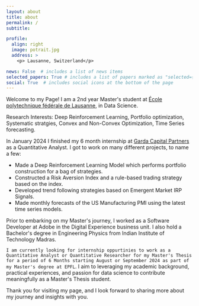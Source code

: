 ```yaml
---
layout: about
title: about
permalink: /
subtitle:

profile:
  align: right
  image: potrait.jpg
  address: >
    <p> Lausanne, Switzerland</p>

news: False  # includes a list of news items
selected_papers: True # includes a list of papers marked as "selected={true}"
social: True  # includes social icons at the bottom of the page
---
```


Welcome to my Page! I am a 2nd year Master's student at [École polytechnique fédérale de Lausanne](https://www.epfl.ch/education/master/programs/data-science/), in Data Science. 

Research Interests: Deep Reinforcement Learning, Portfolio optimization, Systematic stratgies, Convex and Non-Convex Optimization, Time Series forecasting.

In January 2024 I finished my 6 month internship at [Garda Capital Partners](https://www.gardacp.com/) as a Quantitative Analyst. I got to work on many different projects, to name a few:
- Made a Deep Reinforcement Learning Model which performs portfolio construction for a bag of strategies.
- Constructed a Risk Aversion Index and a rule-based trading strategy based on the index.
- Developed trend following strategies based on Emergent Market IRP Signals.
- Made monthly forecasts of the US Manufacturing PMI using the latest time series models.

Prior to embarking on my Master's journey, I worked as a Software Developer at Adobe in the Digital Experience business unit. I also hold a Bachelor's degree in Engineering Physics from Indian Institute of Technology Madras.

`I am currently looking for internship oppurtinies to work as a Quantitative Analyst or Quantitative Researcher for my Master's Thesis for a period of 6 Months starting August or September 2024 as part of my Master's degree at EPFL`. I aim to leveraging my academic background, practical experiences, and passion for data science to contribute meaningfully as a Master's Thesis student.

Thank you for visiting my page, and I look forward to sharing more about my journey and insights with you.